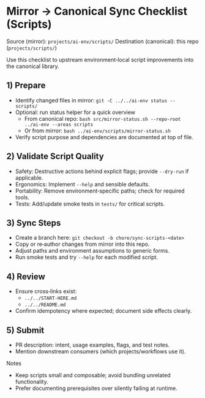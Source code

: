 # Mirror → Canonical Sync Checklist (Scripts)

Source (mirror): `projects/ai-env/scripts/`
Destination (canonical): this repo (`projects/scripts/`)

Use this checklist to upstream environment‑local script improvements into the canonical library.

## 1) Prepare
- Identify changed files in mirror: `git -C ../../ai-env status -- scripts/`
- Optional: run status helper for a quick overview
  - From canonical repo: `bash src/mirror-status.sh --repo-root ../ai-env --areas scripts`
  - Or from mirror: `bash ../ai-env/scripts/mirror-status.sh`
- Verify script purpose and dependencies are documented at top of file.

## 2) Validate Script Quality
- Safety: Destructive actions behind explicit flags; provide `--dry-run` if applicable.
- Ergonomics: Implement `--help` and sensible defaults.
- Portability: Remove environment‑specific paths; check for required tools.
- Tests: Add/update smoke tests in `tests/` for critical scripts.

## 3) Sync Steps
- Create a branch here: `git checkout -b chore/sync-scripts-<date>`
- Copy or re‑author changes from mirror into this repo.
- Adjust paths and environment assumptions to generic forms.
- Run smoke tests and try `--help` for each modified script.

## 4) Review
- Ensure cross‑links exist:
  - `../../START-HERE.md`
  - `../../README.md`
- Confirm idempotency where expected; document side effects clearly.

## 5) Submit
- PR description: intent, usage examples, flags, and test notes.
- Mention downstream consumers (which projects/workflows use it).

Notes
- Keep scripts small and composable; avoid bundling unrelated functionality.
- Prefer documenting prerequisites over silently failing at runtime.
